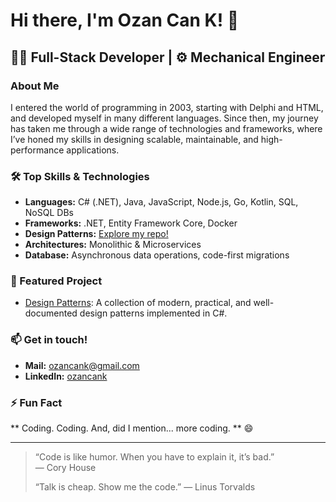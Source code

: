 # Hi there, I'm Ozan Can K! 👋

## 👨‍💻 Full-Stack Developer | ⚙️ Mechanical Engineer

### About Me
I entered the world of programming in 2003, starting with Delphi and HTML, and developed myself in many different languages.
Since then, my journey has taken me through a wide range of technologies and frameworks, where I’ve honed my skills in designing scalable, maintainable, and high-performance applications.

### 🛠️ Top Skills & Technologies
- **Languages:** C# (.NET), Java, JavaScript, Node.js, Go, Kotlin, SQL, NoSQL DBs
- **Frameworks:** .NET, Entity Framework Core, Docker
- **Design Patterns:** [Explore my repo!](https://github.com/ozancank/DesignPatterns)
- **Architectures:** Monolithic & Microservices
- **Database:** Asynchronous data operations, code-first migrations

### 🚀 Featured Project
- [Design Patterns](https://github.com/ozancank/DesignPatterns): A collection of modern, practical, and well-documented design patterns implemented in C#.

### 📫 Get in touch!
- **Mail:** ozancank@gmail.com
- **LinkedIn:** [ozancank](https://www.linkedin.com/in/ozancank/)

### ⚡ Fun Fact
** Coding. Coding. And, did I mention... more coding. ** 😄

---

> “Code is like humor. When you have to explain it, it’s bad.”  
> — Cory House
>
> “Talk is cheap. Show me the code.”
> — Linus Torvalds
